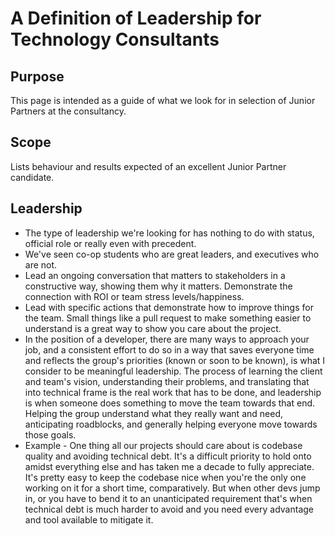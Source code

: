 
# A Definition of Leadership for Technology Consultants

## Purpose

This page is intended as a guide of what we look for in selection of Junior Partners at the consultancy.

## Scope

Lists behaviour and results expected of an excellent Junior Partner candidate.

## Leadership

   * The type of leadership we're looking for has nothing to do with status, official role or really even with precedent.
   * We've seen co-op students who are great leaders, and executives who are not.
   * Lead an ongoing conversation that matters to stakeholders in a constructive way, showing them why it matters. Demonstrate the connection with ROI or team stress levels/happiness.
   * Lead with specific actions that demonstrate how to improve things for the team. Small things like a pull request to make something easier to understand is a great way to show you care about the project.
   * In the position of a developer, there are many ways to approach your job, and a consistent effort to do so in a way that saves everyone time and reflects the group's priorities (known or soon to be known), is what I consider to be meaningful leadership. The process of learning the client and team's vision, understanding their problems, and translating that into technical frame is the real work that has to be done, and leadership is when someone does something to move the team towards that end. Helping the group understand what they really want and need, anticipating roadblocks, and generally helping everyone move towards those goals.
  * Example - One thing all our projects should care about is codebase quality and avoiding technical debt. It's a difficult priority to hold onto amidst everything else and has taken me a decade to fully appreciate. It's pretty easy to keep the codebase nice when you're the only one working on it for a short time, comparatively. But when other devs jump in, or you have to bend it to an unanticipated requirement that's when technical debt is much harder to avoid and you need every advantage and tool available to mitigate it.
